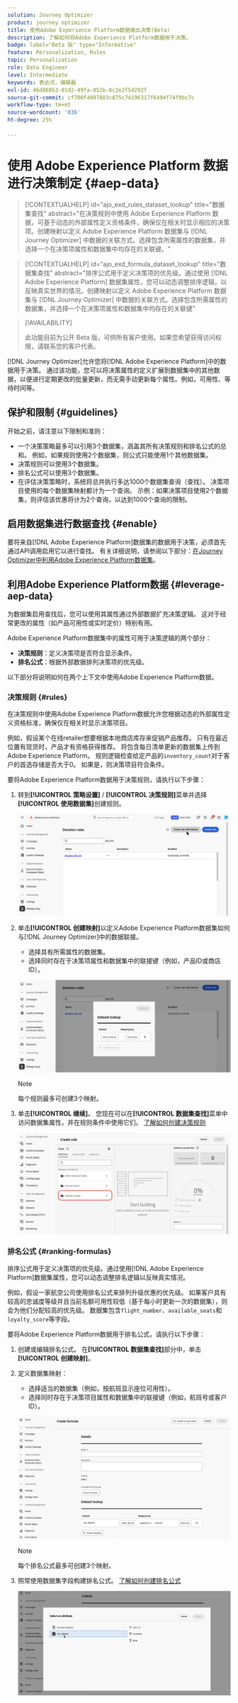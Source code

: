 ```yaml
---
solution: Journey Optimizer
product: journey optimizer
title: 使用Adobe Experience Platform数据做出决策(Beta)
description: 了解如何将Adobe Experience Platform数据用于决策。
badge: label="Beta 版" type="Informative"
feature: Personalization, Rules
topic: Personalization
role: Data Engineer
level: Intermediate
keywords: 表达式，编辑器
exl-id: 46d868b3-01d2-49fa-852b-8c2e2f54292f
source-git-commit: cf700f4097883c875c74196317f6494f74f9bc7c
workflow-type: tm+mt
source-wordcount: '836'
ht-degree: 25%

---
```


# 使用 Adobe Experience Platform 数据进行决策制定 {#aep-data}

>[!CONTEXTUALHELP]
>id="ajo_exd_rules_dataset_lookup"
>title="数据集查找"
>abstract="在决策规则中使用 Adobe Experience Platform 数据，可基于动态的外部属性定义资格条件，确保仅在相关时显示相应的决策项。创建映射以定义 Adobe Experience Platform 数据集与 [!DNL Journey Optimizer] 中数据的关联方式。选择包含所需属性的数据集，并选择一个在决策项属性和数据集中均存在的关联键。"

>[!CONTEXTUALHELP]
>id="ajo_exd_formula_dataset_lookup"
>title="数据集查找"
>abstract="排序公式用于定义决策项的优先级。通过使用 [!DNL Adobe Experience Platform] 数据集属性，您可以动态调整排序逻辑，以反映真实世界的情况。创建映射以定义 Adobe Experience Platform 数据集与 [!DNL Journey Optimizer] 中数据的关联方式。选择包含所需属性的数据集，并选择一个在决策项属性和数据集中均存在的关联键"

>[!AVAILABILITY]
>
>此功能目前为公开 Beta 版，可供所有客户使用。如果您希望获得访问权限，请联系您的客户代表。

[!DNL Journey Optimizer]允许您将[!DNL Adobe Experience Platform]中的数据用于决策。 通过该功能，您可以将决策属性的定义扩展到数据集中的其他数据，以便进行定期更改的批量更新，而无需手动更新每个属性。例如，可用性、等待时间等。

## 保护和限制 {#guidelines}

开始之前，请注意以下限制和准则：

* 一个决策策略最多可以引用3个数据集，涵盖其所有决策规则和排名公式的总和。 例如，如果规则使用2个数据集，则公式只能使用1个其他数据集。
* 决策规则可以使用3个数据集。
* 排名公式可以使用3个数据集。
* 在评估决策策略时，系统将总共执行多达1000个数据集查询（查找）。 决策项目使用的每个数据集映射都计为一个查询。 示例：如果决策项目使用2个数据集，则评估该优惠将计为2个查询，以达到1000个查询的限制。

## 启用数据集进行数据查找 {#enable}

要将来自[!DNL Adobe Experience Platform]数据集的数据用于决策，必须首先通过API调用启用它以进行查找。 有关详细说明，请参阅以下部分：[在Journey Optimizer中利用Adobe Experience Platform数据集](../data/lookup-aep-data.md)。

## 利用Adobe Experience Platform数据 {#leverage-aep-data}

为数据集启用查找后，您可以使用其属性通过外部数据扩充决策逻辑。 这对于经常更改的属性（如产品可用性或实时定价）特别有用。

Adobe Experience Platform数据集中的属性可用于决策逻辑的两个部分：

* **决策规则**：定义决策项是否符合显示条件。
* **排名公式**：根据外部数据排列决策项的优先级。

以下部分将说明如何在两个上下文中使用Adobe Experience Platform数据。

### 决策规则 {#rules}

在决策规则中使用Adobe Experience Platform数据允许您根据动态的外部属性定义资格标准，确保仅在相关时显示决策项目。

例如，假设某个在线retailer想要根据本地商店库存来促销产品推荐。 只有在最近位置有现货时，产品才有资格获得推荐。 将包含每日清单更新的数据集上传到Adobe Experience Platform。 规则逻辑检查给定产品的`inventory_count`对于客户的首选存储是否大于0。 如果是，则决策项目符合条件。

要将Adobe Experience Platform数据用于决策规则，请执行以下步骤：

1. 转到&#x200B;**[!UICONTROL 策略设置]** / **[!UICONTROL 决策规则]**&#x200B;菜单并选择&#x200B;**[!UICONTROL 使用数据集]**&#x200B;创建规则。

   ![](assets/exd-lookup-rule.png)

1. 单击&#x200B;**[!UICONTROL 创建映射]**&#x200B;以定义Adobe Experience Platform数据集如何与[!DNL Journey Optimizer]中的数据联接。

   * 选择具有所需属性的数据集。
   * 选择同时存在于决策项属性和数据集中的联接键（例如，产品ID或商店ID）。

   ![](assets/exd-lookup-mapping.png)

   >[!NOTE]
   >
   >每个规则最多可创建3个映射。

1. 单击&#x200B;**[!UICONTROL 继续]**。 您现在可以在&#x200B;**[!UICONTROL 数据集查找]**&#x200B;菜单中访问数据集属性，并在规则条件中使用它们。 [了解如何创建决策规则](../experience-decisioning/rules.md#create)

   ![](assets/exd-lookup-menu.png)

### 排名公式 {#ranking-formulas}

排序公式用于定义决策项的优先级。通过使用[!DNL Adobe Experience Platform]数据集属性，您可以动态调整排名逻辑以反映真实情况。

例如，假设一家航空公司使用排名公式来排列升级优惠的优先级。 如果客户具有较高的忠诚度等级并且当前名额可用性较低（基于每小时更新一次的数据集），则会为他们分配较高的优先级。 数据集包含`flight_number`、`available_seats`和`loyalty_score`等字段。

要将Adobe Experience Platform数据用于排名公式，请执行以下步骤：

1. 创建或编辑排名公式。 在&#x200B;**[!UICONTROL 数据集查找]**&#x200B;部分中，单击&#x200B;**[!UICONTROL 创建映射]**。

1. 定义数据集映射：

   * 选择适当的数据集（例如，按航班显示座位可用性）。
   * 选择同时存在于决策项目属性和数据集中的联接键（例如，航班号或客户ID）。

   ![](assets/exd-lookup-formula-mapping.png)

   >[!NOTE]
   >
   >每个排名公式最多可创建3个映射。

1. 照常使用数据集字段构建排名公式。 [了解如何创建排名公式](ranking/ranking-formulas.md#create-ranking-formula)

   ![](assets/exd-lookup-formula-criteria.png)
